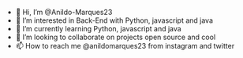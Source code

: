 - 👋 Hi, I’m @Anildo-Marques23
- 👀 I’m interested in  Back-End with Python, javascript and java
- 🌱 I’m currently learning Python, javascript and java
- 💞️ I’m looking to collaborate on projects open source and cool 
- 📫 How to reach me @anildomarques23 from instagram and twitter

<!---
Anildo-Marques23/Anildo-Marques23 is a ✨ special ✨ repository because its `README.md` (this file) appears on your GitHub profile.
You can click the Preview link to take a look at your changes.
--->
